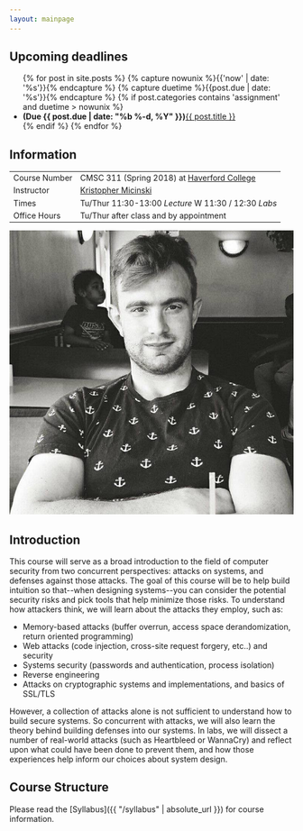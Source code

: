 ```yaml
---
layout: mainpage
---
```


## Upcoming deadlines

<ul class="due-list">
{% for post in site.posts %}
    {% capture nowunix %}{{'now' | date: '%s'}}{% endcapture %}
    {% capture duetime %}{{post.due | date: '%s'}}{% endcapture %}
    {% if post.categories contains 'assignment' and duetime > nowunix %}
    <li>
       <span><span class="post-meta"><b>(Due <span itemprop="date">{{ post.due | date: "%b %-d, %Y" }}</span>)</b></span><a class="mainpage-asn-link" href="{{ post.url | absolute_url }}">{{ post.title }}</a></span></li>
   {% endif %}
{% endfor %}
</ul>

## Information

<div class="infomatter">
<table class="infotablestyle">
<tr><td>Course Number</td>
    <td>CMSC 311 (Spring 2018) at <a href="https://www.haverford.edu/computer-science/">Haverford College</a></td>
</tr>
<tr><td>Instructor</td>
    <td><a href="http://kmicinski.com">Kristopher Micinski</a></td>
</tr>
<tr>
    <td>Times</td>
    <td>Tu/Thur 11:30-13:00 <i>Lecture</i>  W 11:30 / 12:30 <i>Labs</i></td>
</tr>
<tr>
    <td>Office Hours</td>
    <td>Tu/Thur after class and by appointment</td>
</tr>
</table>
<img class="krispic" src="/assets/img/krisbw.jpg">
</div>
    
## Introduction 

This course will serve as a broad introduction to the field of
computer security from two concurrent perspectives: attacks on
systems, and defenses against those attacks. The goal of this course
will be to help build intuition so that--when designing systems--you
can consider the potential security risks and pick tools that help
minimize those risks. To understand how attackers think, we will learn
about the attacks they employ, such as:

- Memory-based attacks (buffer overrun, access space derandomization, return oriented programming)
- Web attacks (code injection, cross-site request forgery, etc..) and security
- Systems security (passwords and authentication, process isolation)
- Reverse engineering
- Attacks on cryptographic systems and implementations, and basics of SSL/TLS

However, a collection of attacks alone is not sufficient to understand
how to build secure systems. So concurrent with attacks, we will also
learn the theory behind building defenses into our systems.  In labs,
we will dissect a number of real-world attacks (such as Heartbleed or
WannaCry) and reflect upon what could have been done to prevent them,
and how those experiences help inform our choices about system design.

## Course Structure

Please read the [Syllabus]({{ "/syllabus" | absolute_url }}) for course information.
